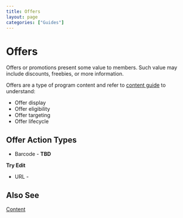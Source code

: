 ```yaml
---
title: Offers
layout: page
categories: ["Guides"]
---
```

# Offers

Offers or promotions present some value to members. Such value may include discounts, freebies, or more information.

Offers are a type of program content and refer to [content guide](./content) to understand:

* Offer display
* Offer eligibility
* Offer targeting
* Offer lifecycle



## Offer Action Types
* Barcode - **TBD**

**Try Edit**

* URL - 

## Also See
[Content](./content)
